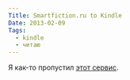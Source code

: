 ```yaml
---
Title: Smartfiction.ru to Kindle
Date: 2013-02-09
Tags: 
  - kindle
  - читаю
---
```


<div class="text">Я как-то пропустил <a href="http://ls.germis.name/smartfiction2kindle/">этот сервис</a>.</div>